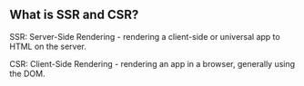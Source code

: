 ## What is SSR and CSR?
SSR: Server-Side Rendering - rendering a client-side or universal app to HTML on the server.

CSR: Client-Side Rendering - rendering an app in a browser, generally using the DOM.
